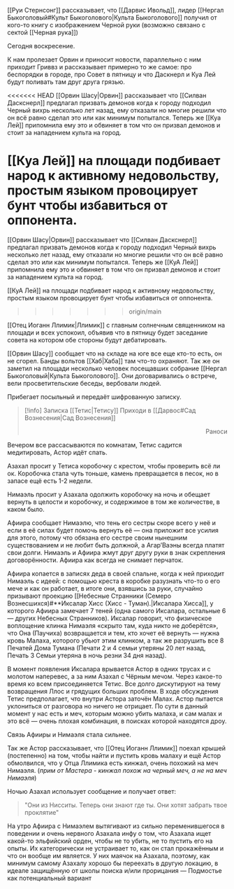 [[Руи Стернсонг]] рассказывает, что [[Дарвис Ивольд]], лидер [[Нергал Быкоголовый#Культ Быкоголового|Культа Быкоголового]] получил от кого-то книгу с изображением Черной руки (возможно связано с сектой [[Черная рука]])

Сегодня воскресение.

К нам пролезает Орвин и приносит новости, параллельно с ним приходит Гриввз и рассказывает примерно то же самое: про беспорядки в городе, про Совет в пятницу и что Даскнерл и Куа Лей будут поливать там друг друга грязью.

<<<<<<< HEAD
[[Орвин Шасу|Орвин]] рассказывает что [[Силван Даскснерл]] предлагал  призвать демонов когда к городу подходил Черный вихрь несколько лет назад,  ему отказали но многие решили что он всё равно сделал это или как минимум попытался. Теперь же [[Куа Лей]] припомнила ему это и обвиняет в том что он призвал демонов и стоит за нападением культа на город.

[[Куа Лей]] на площади подбивает народ к активному недовольству, простым языком провоцирует бунт чтобы избавиться от оппонента.
=======
[[Орвин Шасу|Орвин]] рассказывает что [[Силван Даскснерл]] предлагал  призвать демонов когда к городу подходил Черный вихрь несколько лет назад,  ему отказали но многие решили что он всё равно сделал это или как минимум попытался. Теперь же [[КуА Лей]] припомнила ему это и обвиняет в том что он призвал демонов и стоит за нападением культа на город.

[[КуА Лей]] на площади подбивает народ к активному недовольству, простым языком провоцирует бунт чтобы избавиться от оппонента.
>>>>>>> origin/main

[[Отец Иоганн Ллимик|Ллимик]]  с главным солнечным священником на площади и всех успокоил, объявив что в пятницу будет заседание совета на котором обе стороны будут дебатировать.

[[Орвин Шасу]]  сообщает что на складе на юге все еще кто-то есть, он не сгорел. Банды вольтов [[Хаб|Хаба]] там что-то охраняют.
Так же он заметил на площади несколько человек посещавших собрание [[Нергал Быкоголовый|Культа Быкоголового]].  Они договаривались о встрече, вели просветительские беседы, вербовали людей.

Прибегает посыльный и передаёт шифрованную записку.

> [!info] Записка [[Тетис|Тетису]] 
> Приходи в [[Дарвос#Сад Вознесения|Сад Вознесения]] 
> 								<p align="right">Раноси</p>

Вечером все рассасываются по комнатам, Тетис садится медитировать, Астор идёт спать.

Азахал просит у Тетиса коробочку с крестом, чтобы проверить всё ли ок. Коробочка стала чуть тоньше, камень превращается в песок, но в запасе ещё есть 1-2 недели.  

Нимаэль просит у Азахала одолжить коробочку на ночь и обещает вернуть в целости и коробочку, и содержимое в том же количестве, в каком было.  

Афиира сообщает Нимаэлю, что тень его сестры скоре всего у неё и если в её силах будет помочь вернуть её — она приложит все усилия для этого, потому что обязана его сестре своим нынешним существованием и не любит быть должной, а Агар’Ваэны всегда платят свои долги. Нимаэль и Афиира жмут друг другу руки в знак скрепления договорённости. Афиира как всегда не снимает перчаток.  

Афиира копается в записях деда в своей спальне, когда к ней приходит Нимаэль с идеей: с помощью креста в коробке разузнать что-то о его мече и как он работает, в итоге они, взявшись за руки, случайно призывают проекцию [[Небесные Странники (Семеро Вознесшихся)#**Иксалар Хисс (Хисс - Туман).|Иксалара Хисса]], у которого Афиира замечает 7 теней (одна самого Иксалара, остальные 6 — других Небесных Странников). Иксалар говорит, что физическое воплощение клинка Нимаэля «скрыто там, куда никто не доберётся», что Она (Паучиха) возвращается и тем, кто хочет её вернуть — нужна кровь Малаха, которого убьют этим клинком, а так же разрушить все 8 Печатей Дома Тумана (Печати 2 и 4 семьи утеряны 20 лет назад, Печать 3 Семьи утеряна в ночь резни 34 дня назад).  

В момент появления Иксалара врывается Астор в одних трусах и с молотом наперевес, а за ним Азахал с Чёрным мечом. Через какое-то время ко всем присоединяется Тетис. Все долго дискутируют на тему возвращения Ллос и грядущих больших проблем. В ходе обсуждения Тетис предполагает, что внутри Астора заточён Малах. Астор пытается уклониться от разговора но ничего не отрицает. По сути в данный момент у нас есть и меч, которым можно убить малаха, и сам малах и это всё — очень плохая комбинация, в поисках которой находятся дроу.  

Связь Афииры и Нимаэля стала сильнее.

Так же Астор рассказывает, что [[Отец Иоганн Ллимик]] поехал крышей (постепенно) на том, чтобы найти и пустить кровь малаху и ещё Астор обмолвился, что у Отца Ллимика есть кинжал, очень похожий на меч Нимаэля. (*прим от Мастера - кинжал похож на черный меч, а не на меч Нимаэля*)

Ночью Азахал использует сообщение и получает ответ:
> "Они из Нисситы. Теперь они знают где ты. Они хотят забрать твое проклятие"

На утро Афиира с Нимаэлем вытягивают из сильно переменившегося в поведении и очень нервного Азахала инфу о том, что Азахала ищет какой-то эльфийский орден, чтобы не то убить, не то пустить его на опыты. Их категорически не устраивает то, как он стал прокажённым и что он вообще им является. У них маячок на Азахала, поэтому, как минимум самому Азахалу хорошо бы переехать в другую локацию, в идеале защищённую от школы поиска и/или прорицания — Подмостье как потенциальный вариант

